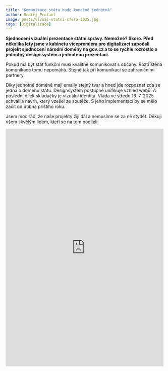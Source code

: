 ```yaml
---
title: "Komunikace státu bude konečně jednotná"
author: Ondřej Profant
image: posts/vizual-statni-sfera-2025.jpg
tags: [Digitalizace]
---
```


**Sjednocení vizuální prezentace státní správy. Nemožné? Skoro. Před několika lety jsme v kabinetu vícepremiéra pro digitalizaci započali projekt sjednocení národní domény na gov.cz a to se rychle rozrostlo o jednotný design systém a jednotnou prezentaci.**

Pokud má být stát funkční musí kvalitně komunikovat s občany. Roztříštěná komunikace tomu nepomáhá. Stejně tak při komunikaci se zahraničními partnery.

Díky jednotné doméně mají emaily stejný tvar a hned jde rozpoznat zda se jedná o doménu státu. Designsystem postupně unifikuje vzhled webů. A poslední dílek skládačky je vizuální identita.
Vláda ve středu 16. 7. 2025 schválila návrh, který vzešel ze soutěže. S jeho implementací by se mělo začít od dubna příštího roku.

Jsem moc rád, že naše projekty žijí dál a nemusíme se za ně stydět. Děkuji všem skvělým lidem, kteří se na tom podíleli.

<iframe src="https://www.facebook.com/plugins/post.php?href=https%3A%2F%2Fwww.facebook.com%2Fmzvcr%2Fposts%2Fpfbid0sHQ6D5WGwzCvk8qzBeHCMrgttTnTeDbyRz5neVzinbAY86VJd9Yxade7AWTL7h5Ul&show_text=true&width=500" width="500" height="750" style="border:none;overflow:hidden" scrolling="no" frameborder="0" allowfullscreen="true" allow="autoplay; clipboard-write; encrypted-media; picture-in-picture; web-share"></iframe>

